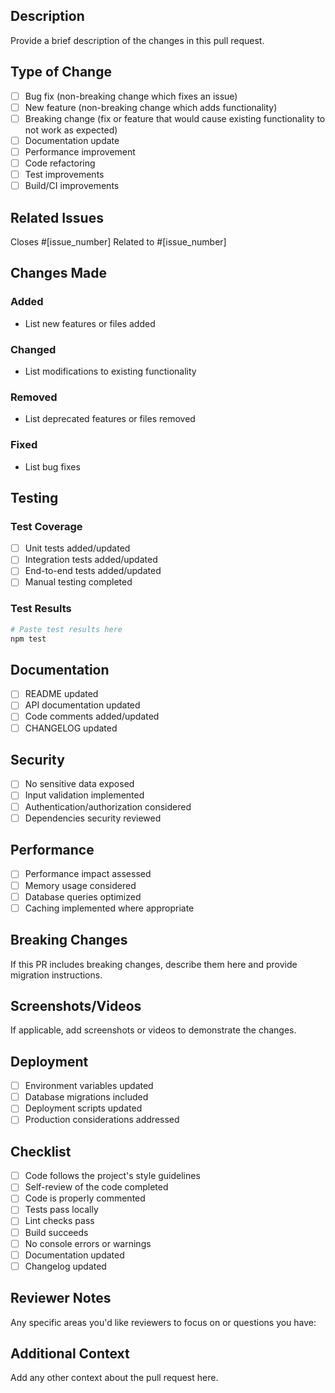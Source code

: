 ## Description

Provide a brief description of the changes in this pull request.

## Type of Change

- [ ] Bug fix (non-breaking change which fixes an issue)
- [ ] New feature (non-breaking change which adds functionality)
- [ ] Breaking change (fix or feature that would cause existing functionality to not work as expected)
- [ ] Documentation update
- [ ] Performance improvement
- [ ] Code refactoring
- [ ] Test improvements
- [ ] Build/CI improvements

## Related Issues

Closes #[issue_number]
Related to #[issue_number]

## Changes Made

### Added
- List new features or files added

### Changed
- List modifications to existing functionality

### Removed
- List deprecated features or files removed

### Fixed
- List bug fixes

## Testing

### Test Coverage

- [ ] Unit tests added/updated
- [ ] Integration tests added/updated
- [ ] End-to-end tests added/updated
- [ ] Manual testing completed

### Test Results

```bash
# Paste test results here
npm test
```

## Documentation

- [ ] README updated
- [ ] API documentation updated
- [ ] Code comments added/updated
- [ ] CHANGELOG updated

## Security

- [ ] No sensitive data exposed
- [ ] Input validation implemented
- [ ] Authentication/authorization considered
- [ ] Dependencies security reviewed

## Performance

- [ ] Performance impact assessed
- [ ] Memory usage considered
- [ ] Database queries optimized
- [ ] Caching implemented where appropriate

## Breaking Changes

If this PR includes breaking changes, describe them here and provide migration instructions.

## Screenshots/Videos

If applicable, add screenshots or videos to demonstrate the changes.

## Deployment

- [ ] Environment variables updated
- [ ] Database migrations included
- [ ] Deployment scripts updated
- [ ] Production considerations addressed

## Checklist

- [ ] Code follows the project's style guidelines
- [ ] Self-review of the code completed
- [ ] Code is properly commented
- [ ] Tests pass locally
- [ ] Lint checks pass
- [ ] Build succeeds
- [ ] No console errors or warnings
- [ ] Documentation updated
- [ ] Changelog updated

## Reviewer Notes

Any specific areas you'd like reviewers to focus on or questions you have:

## Additional Context

Add any other context about the pull request here.